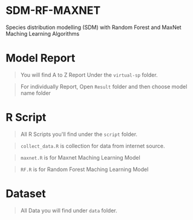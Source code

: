 # SDM-RF-MAXNET
Species distribution modelling (SDM) with Random Forest and MaxNet Maching Learning Algorithms

# Model Report
> You will find A to Z Report Under the `virtual-sp` folder.

> For individually Report, Open `Result` folder and then choose model name folder

# R Script 
> All R Scripts you'll find under the `script` folder.

> `collect_data.R` is collection for data from internet source.

> `maxnet.R` is for Maxnet Maching Learning Model

> `RF.R` is for Random Forest Maching Learning Model

# Dataset
> All Data you will find under `data` folder.
